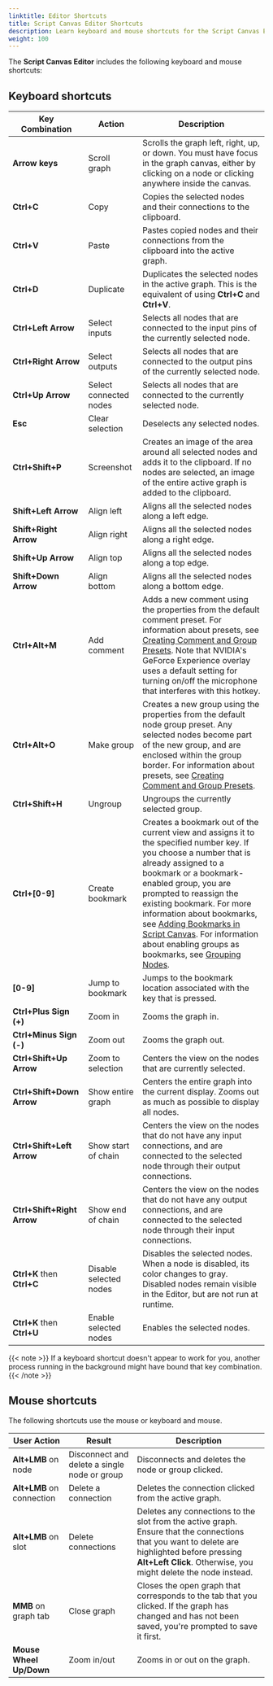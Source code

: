 ```yaml
---
linktitle: Editor Shortcuts
title: Script Canvas Editor Shortcuts
description: Learn keyboard and mouse shortcuts for the Script Canvas Editor in Open 3D Engine (O3DE).
weight: 100
---
```


The **Script Canvas Editor** includes the following keyboard and mouse shortcuts:

## Keyboard shortcuts

| Key Combination | Action | Description |
| --- | --- | --- |
| **Arrow keys** | Scroll graph | Scrolls the graph left, right, up, or down. You must have focus in the graph canvas, either by clicking on a node or clicking anywhere inside the canvas. |
| **Ctrl+C** | Copy | Copies the selected nodes and their connections to the clipboard. |
| **Ctrl+V** | Paste | Pastes copied nodes and their connections from the clipboard into the active graph. |
| **Ctrl+D** | Duplicate | Duplicates the selected nodes in the active graph. This is the equivalent of using **Ctrl+C** and **Ctrl+V**. |
| **Ctrl+Left Arrow** | Select inputs | Selects all nodes that are connected to the input pins of the currently selected node. |
| **Ctrl+Right Arrow** | Select outputs | Selects all nodes that are connected to the output pins of the currently selected node. |
| **Ctrl+Up Arrow** | Select connected nodes | Selects all nodes that are connected to the currently selected node. |
| **Esc** | Clear selection | Deselects any selected nodes. |
| **Ctrl+Shift+P** | Screenshot | Creates an image of the area around all selected nodes and adds it to the clipboard. If no nodes are selected, an image of the entire active graph is added to the clipboard. |
| **Shift+Left Arrow** | Align left | Aligns all the selected nodes along a left edge. |
| **Shift+Right Arrow** | Align right | Aligns all the selected nodes along a right edge. |
| **Shift+Up Arrow** | Align top | Aligns all the selected nodes along a top edge. |
| **Shift+Down Arrow** | Align bottom | Aligns all the selected nodes along a bottom edge. |
| **Ctrl+Alt+M** | Add comment | Adds a new comment using the properties from the default comment preset. For information about presets, see [Creating Comment and Group Presets](/docs/user-guide/scripting/script-canvas/editor-reference/nodes/organizing/creating-comment-and-group-presets). Note that NVIDIA's GeForce Experience overlay uses a default setting for turning on/off the microphone that interferes with this hotkey. |
| **Ctrl+Alt+O** | Make group | Creates a new group using the properties from the default node group preset. Any selected nodes become part of the new group, and are enclosed within the group border. For information about presets, see [Creating Comment and Group Presets](/docs/user-guide/scripting/script-canvas/editor-reference/nodes/organizing/creating-comment-and-group-presets). |
| **Ctrl+Shift+H** | Ungroup | Ungroups the currently selected group. |
| **Ctrl+[0-9]** | Create bookmark | Creates a bookmark out of the current view and assigns it to the specified number key. If you choose a number that is already assigned to a bookmark or a bookmark-enabled group, you are prompted to reassign the existing bookmark. For more information about bookmarks, see [Adding Bookmarks in Script Canvas](/docs/user-guide/scripting/script-canvas/editor-reference/nodes/organizing/adding-bookmarks). For information about enabling groups as bookmarks, see [Grouping Nodes](/docs/user-guide/scripting/script-canvas/editor-reference/nodes/organizing/grouping-nodes). |
| **[0-9]** | Jump to bookmark | Jumps to the bookmark location associated with the key that is pressed. |
| **Ctrl+Plus Sign (+)** | Zoom in | Zooms the graph in. |
| **Ctrl+Minus Sign (-)** | Zoom out | Zooms the graph out. |
| **Ctrl+Shift+Up Arrow** | Zoom to selection | Centers the view on the nodes that are currently selected. |
| **Ctrl+Shift+Down Arrow** | Show entire graph | Centers the entire graph into the current display. Zooms out as much as possible to display all nodes. |
| **Ctrl+Shift+Left Arrow** | Show start of chain | Centers the view on the nodes that do not have any input connections, and are connected to the selected node through their output connections. |
| **Ctrl+Shift+Right Arrow** | Show end of chain | Centers the view on the nodes that do not have any output connections, and are connected to the selected node through their input connections. |
| **Ctrl+K** then **Ctrl+C** | Disable selected nodes | Disables the selected nodes. When a node is disabled, its color changes to gray. Disabled nodes remain visible in the Editor, but are not run at runtime. |
| **Ctrl+K** then **Ctrl+U** | Enable selected nodes | Enables the selected nodes. |

{{< note >}}
If a keyboard shortcut doesn't appear to work for you, another process running in the background might have bound that key combination.
{{< /note >}}

## Mouse shortcuts

The following shortcuts use the mouse or keyboard and mouse.

| User Action | Result | Description |
| --- | --- | --- |
| **Alt+LMB** on node | Disconnect and delete a single node or group | Disconnects and deletes the node or group clicked. |
| **Alt+LMB** on connection | Delete a connection | Deletes the connection clicked from the active graph. |
| **Alt+LMB** on slot | Delete connections |  Deletes any connections to the slot from the active graph.  Ensure that the connections that you want to delete are highlighted before pressing **Alt+Left Click**. Otherwise, you might delete the node instead.   |
| **MMB** on graph tab | Close graph | Closes the open graph that corresponds to the tab that you clicked. If the graph has changed and has not been saved, you're prompted to save it first. |
| **Mouse Wheel Up/Down** | Zoom in/out | Zooms in or out on the graph. |
